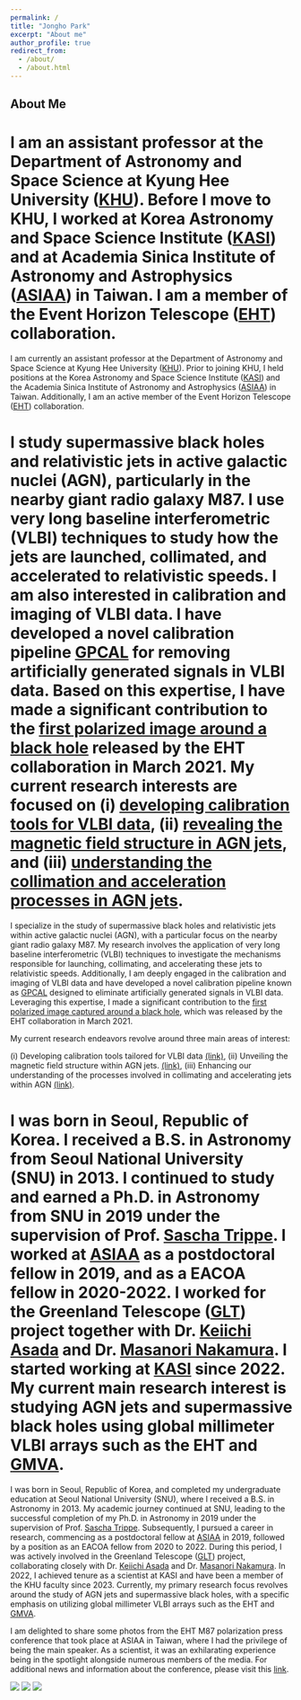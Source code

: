 ```yaml
---
permalink: /
title: "Jongho Park"
excerpt: "About me"
author_profile: true
redirect_from: 
  - /about/
  - /about.html
---
```


## About Me

# I am an assistant professor at the Department of Astronomy and Space Science at Kyung Hee University ([KHU](https://space.khu.ac.kr/space/user/main/view.do)). Before I move to KHU, I worked at Korea Astronomy and Space Science Institute ([KASI](https://www.kasi.re.kr/eng/index)) and at Academia Sinica Institute of Astronomy and Astrophysics ([ASIAA](http://www.asiaa.sinica.edu.tw/)) in Taiwan. I am a member of the Event Horizon Telescope ([EHT](https://eventhorizontelescope.org/)) collaboration.

I am currently an assistant professor at the Department of Astronomy and Space Science at Kyung Hee University ([KHU](https://space.khu.ac.kr/space/user/main/view.do)). Prior to joining KHU, I held positions at the Korea Astronomy and Space Science Institute ([KASI](https://www.kasi.re.kr/eng/index)) and the Academia Sinica Institute of Astronomy and Astrophysics ([ASIAA](http://www.asiaa.sinica.edu.tw/)) in Taiwan. Additionally, I am an active member of the Event Horizon Telescope ([EHT](https://eventhorizontelescope.org/)) collaboration.

# I study supermassive black holes and relativistic jets in active galactic nuclei (AGN), particularly in the nearby giant radio galaxy M87. I use very long baseline interferometric (VLBI) techniques to study how the jets are launched, collimated, and accelerated to relativistic speeds. I am also interested in calibration and imaging of VLBI data. I have developed a novel calibration pipeline [GPCAL](https://jhparkastro.github.io/software/) for removing artificially generated signals in VLBI data. Based on this expertise, I have made a significant contribution to the [first polarized image around a black hole](https://ui.adsabs.harvard.edu/abs/2021ApJ...910L..12E/abstract) released by the EHT collaboration in March 2021. My current research interests are focused on (i) [developing calibration tools for VLBI data](https://ui.adsabs.harvard.edu/abs/2021ApJ...906...85P/abstract), (ii) [revealing the magnetic field structure in AGN jets](https://ui.adsabs.harvard.edu/abs/2019ApJ...871..257P/abstract), and (iii) [understanding the collimation and acceleration processes in AGN jets](https://ui.adsabs.harvard.edu/abs/2021ApJ...909...76P/abstract).

I specialize in the study of supermassive black holes and relativistic jets within active galactic nuclei (AGN), with a particular focus on the nearby giant radio galaxy M87. My research involves the application of very long baseline interferometric (VLBI) techniques to investigate the mechanisms responsible for launching, collimating, and accelerating these jets to relativistic speeds. Additionally, I am deeply engaged in the calibration and imaging of VLBI data and have developed a novel calibration pipeline known as [GPCAL](https://jhparkastro.github.io/software/) designed to eliminate artificially generated signals in VLBI data. Leveraging this expertise, I made a significant contribution to the [first polarized image captured around a black hole](https://ui.adsabs.harvard.edu/abs/2021ApJ...910L..12E/abstract), which was released by the EHT collaboration in March 2021.

My current research endeavors revolve around three main areas of interest:

(i) Developing calibration tools tailored for VLBI data [(link)](https://ui.adsabs.harvard.edu/abs/2021ApJ...906...85P/abstract),
(ii) Unveiling the magnetic field structure within AGN jets. [(link)](https://ui.adsabs.harvard.edu/abs/2019ApJ...871..257P/abstract),
(iii) Enhancing our understanding of the processes involved in collimating and accelerating jets within AGN [(link)](https://ui.adsabs.harvard.edu/abs/2021ApJ...909...76P/abstract).

# I was born in Seoul, Republic of Korea. I received a B.S. in Astronomy from Seoul National University (SNU) in 2013. I continued to study and earned a Ph.D. in Astronomy from SNU in 2019 under the supervision of Prof. [Sascha Trippe](http://astro.snu.ac.kr/~trippe/). I worked at [ASIAA](http://www.asiaa.sinica.edu.tw/) as a postdoctoral fellow in 2019, and as a EACOA fellow in 2020-2022. I worked for the Greenland Telescope ([GLT](http://www.asiaa.sinica.edu.tw/project/vlbi.php)) project together with Dr. [Keiichi Asada](http://www.asiaa.sinica.edu.tw/people/cv.php?i=asada) and Dr. [Masanori Nakamura](http://www.asiaa.sinica.edu.tw/people/cv.php?i=jpark). I started working at [KASI](https://www.kasi.re.kr/eng/index) since 2022. My current main research interest is studying AGN jets and supermassive black holes using global millimeter VLBI arrays such as the EHT and [GMVA](https://www3.mpifr-bonn.mpg.de/div/vlbi/globalmm/).

I was born in Seoul, Republic of Korea, and completed my undergraduate education at Seoul National University (SNU), where I received a B.S. in Astronomy in 2013. My academic journey continued at SNU, leading to the successful completion of my Ph.D. in Astronomy in 2019 under the supervision of Prof. [Sascha Trippe](http://astro.snu.ac.kr/~trippe/). Subsequently, I pursued a career in research, commencing as a postdoctoral fellow at [ASIAA](http://www.asiaa.sinica.edu.tw/) in 2019, followed by a position as an EACOA fellow from 2020 to 2022. During this period, I was actively involved in the Greenland Telescope ([GLT](http://www.asiaa.sinica.edu.tw/project/vlbi.php)) project, collaborating closely with Dr. [Keiichi Asada](http://www.asiaa.sinica.edu.tw/people/cv.php?i=asada) and Dr. [Masanori Nakamura](https://www.asiaa.sinica.edu.tw/people/cv.php?i=nakamura). In 2022, I achieved tenure as a scientist at KASI and have been a member of the KHU faculty since 2023. Currently, my primary research focus revolves around the study of AGN jets and supermassive black holes, with a specific emphasis on utilizing global millimeter VLBI arrays such as the EHT and [GMVA](https://www3.mpifr-bonn.mpg.de/div/vlbi/globalmm/).

I am delighted to share some photos from the EHT M87 polarization press conference that took place at ASIAA in Taiwan, where I had the privilege of being the main speaker. As a scientist, it was an exhilarating experience being in the spotlight alongside numerous members of the media. For additional news and information about the conference, please visit this [link](http://www.asiaa.sinica.edu.tw/news/shownews.php?i=c224900c36836fdf6ef50d6963df9c46).

![](http://jhparkastro.github.io/files/press1.resize.jpg)
![](http://jhparkastro.github.io/files/press2.resize.jpg)
![](http://jhparkastro.github.io/files/press3.jpg)

